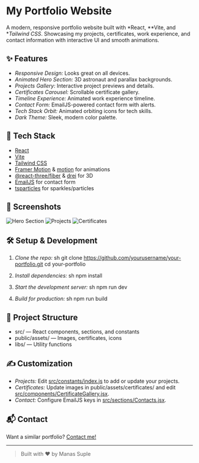 # My Portfolio Website

A modern, responsive portfolio website built with *React, **Vite, and **Tailwind CSS*. Showcasing my projects, certificates, work experience, and contact information with interactive UI and smooth animations.

## ✨ Features

- *Responsive Design:* Looks great on all devices.
- *Animated Hero Section:* 3D astronaut and parallax backgrounds.
- *Projects Gallery:* Interactive project previews and details.
- *Certificates Carousel:* Scrollable certificate gallery.
- *Timeline Experience:* Animated work experience timeline.
- *Contact Form:* EmailJS-powered contact form with alerts.
- *Tech Stack Orbit:* Animated orbiting icons for tech skills.
- *Dark Theme:* Sleek, modern color palette.

## 🚀 Tech Stack

- [React](https://react.dev/)
- [Vite](https://vitejs.dev/)
- [Tailwind CSS](https://tailwindcss.com/)
- [Framer Motion](https://www.framer.com/motion/) & [motion](https://motion.dev/) for animations
- [@react-three/fiber](https://docs.pmnd.rs/react-three-fiber/) & [drei](https://docs.pmnd.rs/react-three-fiber/drei) for 3D
- [EmailJS](https://www.emailjs.com/) for contact form
- [tsparticles](https://particles.js.org/) for sparkles/particles

## 📸 Screenshots

![Hero Section](public/assets/portfolio-screenshot.png)
![Projects](public/assets/projects/accenture.png)
![Certificates](public/assets/certificates/accenture-forage.jpg)

## 🛠 Setup & Development

1. *Clone the repo:*
   sh
   git clone https://github.com/yourusername/your-portfolio.git
   cd your-portfolio
   

2. *Install dependencies:*
   sh
   npm install
   

3. *Start the development server:*
   sh
   npm run dev
   

4. *Build for production:*
   sh
   npm run build
   

## 📁 Project Structure

- src/ — React components, sections, and constants
- public/assets/ — Images, certificates, icons
- libs/ — Utility functions

## ✍ Customization

- *Projects:* Edit [src/constants/index.js](src/constants/index.js) to add or update your projects.
- *Certificates:* Update images in public/assets/certificates/ and edit [src/components/CertificateGallery.jsx](src/components/CertificateGallery.jsx).
- *Contact:* Configure EmailJS keys in [src/sections/Contacts.jsx](src/sections/Contacts.jsx).

## 📬 Contact

Want a similar portfolio? [Contact me!](mailto:manassuple163@gmail.com)

---

> Built with ❤ by Manas Suple
